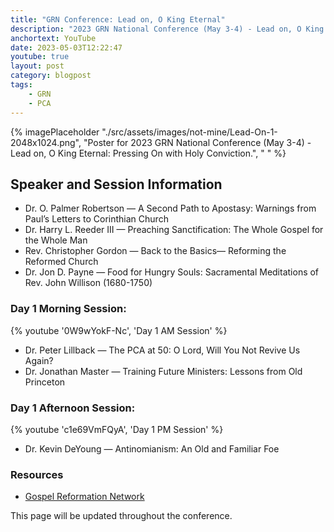 ```yaml
---
title: "GRN Conference: Lead on, O King Eternal"
description: "2023 GRN National Conference (May 3-4) - Lead on, O King Eternal: Pressing On with Holy Conviction."
anchortext: YouTube
date: 2023-05-03T12:22:47
youtube: true
layout: post
category: blogpost
tags:
    - GRN
    - PCA
---
```


{% imagePlaceholder "./src/assets/images/not-mine/Lead-On-1-2048x1024.png", "Poster for 2023 GRN National Conference (May 3-4) - Lead on, O King Eternal: Pressing On with Holy Conviction.", " " %}

## Speaker and Session Information
- Dr. O. Palmer Robertson — A Second Path to Apostasy: Warnings from Paul’s Letters to Corinthian Church
- Dr. Harry L. Reeder III — Preaching Sanctification: The Whole Gospel for the Whole Man
- Rev. Christopher Gordon — Back to the Basics— Reforming the Reformed Church
- Dr. Jon D. Payne — Food for Hungry Souls: Sacramental Meditations of Rev. John Willison (1680-1750)


### Day 1 Morning Session:

{% youtube '0W9wYokF-Nc', 'Day 1 AM Session' %}

- Dr. Peter Lillback — The PCA at 50: O Lord, Will You Not Revive Us Again?
- Dr. Jonathan Master — Training Future Ministers: Lessons from Old Princeton

### Day 1 Afternoon Session:

{% youtube 'c1e69VmFQyA', 'Day 1 PM Session' %}

- Dr. Kevin DeYoung — Antinomianism: An Old and Familiar Foe

### Resources
- [Gospel Reformation Network](https://gospelreformation.net/)

This page will be updated throughout the conference.

